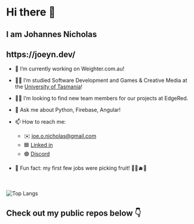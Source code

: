 <h1> Hi there 👋 </h1>
<h2>I am <b>Joh</b>annes <b>Nic</b>holas </h2>
<h2> https://joeyn.dev/ </h2>

- 🔭 I’m currently working on Weighter.com.au!

- 👨‍🎓 I’m studied Software Development and Games & Creative Media at the <a href="https://www.utas.edu.au/">University of Tasmania</a>!

- 💁‍♂️ I’m looking to find new team members for our projects at EdgeRed.

- 💬 Ask me about Python, Firebase, Angular!

- 📫 How to reach me:
  - ✉️ joe.o.nicholas@gmail.com
  - 🟦 <a href="https://www.linkedin.com/in/johannes-nicholas-541175230/">Linked in</a>
  - 🟣 <a href="https://discordapp.com/users/282428409685213184/">Discord</a>

- 🎉 Fun fact: my first few jobs were picking fruit! 🍒🍇🫐🍑

<br>

![Top Langs](https://github-readme-stats.vercel.app/api/top-langs/?username=JohannesNicholas&show_icons=true&layout=compact&theme=dark)

<h2> Check out my public repos below 👇 </h2>
<!--
Fancy seeing you here ;)
-->
